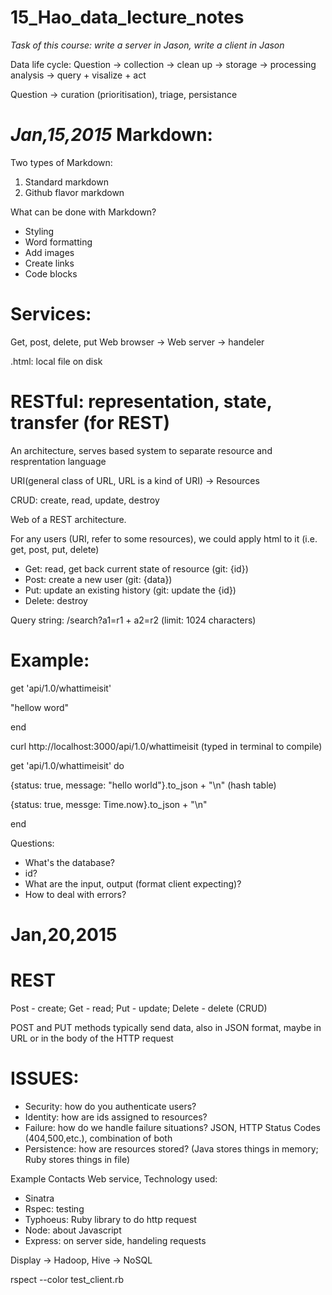 # 15_Hao_data_lecture_notes
*Task of this course: write a server in Jason, write a client in Jason*

Data life cycle:
Question -> collection -> clean up -> storage -> processing analysis -> query + visalize + act

Question -> curation (prioritisation), triage, persistance

*Jan,15,2015*
Markdown:
========
Two types of Markdown:

1. Standard markdown
2. Github flavor markdown

What can be done with Markdown?
* Styling
* Word formatting
* Add images
* Create links
* Code blocks
 
Services:
=========
Get, post, delete, put
Web browser -> Web server -> handeler

.html: local file on disk


RESTful: representation, state, transfer (for REST)
=========
An architecture, serves based system to separate resource and resprentation language

URI(general class of URL, URL is a kind of URI) -> Resources

CRUD: create, read, update, destroy

Web of a REST architecture. 

For any users (URI, refer to some resources), we could apply html to it (i.e. get, post, put, delete)
* Get: read, get back current state of resource (git: {id})
* Post: create a new user (git: {data})
* Put: update an existing history (git: update the {id})
* Delete: destroy

Query string: /search?a1=r1 + a2=r2 (limit: 1024 characters) 

Example:
========
get 'api/1.0/whattimeisit'

   "hellow word"
   
end
   
curl http://localhost:3000/api/1.0/whattimeisit (typed in terminal to compile)

get 'api/1.0/whattimeisit' do

   {status: true, message: "hello world"}.to_json + "\n" (hash table)
   
   {status: true, messge: Time.now}.to_json + "\n"
   
end

Questions:
* What's the database?
* id?
* What are the input, output (format client expecting)?
* How to deal with errors?

Jan,20,2015
=============
REST
====
Post - create; Get - read; Put - update; Delete - delete (CRUD)

POST and PUT methods typically send data, also in JSON format, maybe in URL or in the body of the HTTP request

ISSUES:
======
* Security: how do you authenticate users?
* Identity: how are ids assigned to resources?
* Failure: how do we handle failure situations?
         JSON, HTTP Status Codes (404,500,etc.), combination of both
* Persistence: how are resources stored? (Java stores things in memory; Ruby stores things in file)

Example Contacts Web service, Technology used:
* Sinatra
* Rspec: testing
* Typhoeus: Ruby library to do http request
* Node: about Javascript
* Express: on server side, handeling requests

Display -> Hadoop, Hive -> NoSQL

rspect --color test_client.rb



